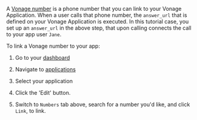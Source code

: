 A [Vonage number](/numbers/guides/number-management) is a phone number that you can link to your Vonage Application. When a user calls that phone number, the `answer_url` that is defined on your Vonage Application is executed. In this tutorial case, you set up an `answer_url` in the above step, that upon calling connects the call to your app user `Jane`.

To link a Vonage number to your app:

1. Go to your [dashboard](https://dashboard.nexmo.com)
2. Navigate to [applications](https://dashboard.nexmo.com/voice/your-applications)
3. Select your application
4. Click the 'Edit' button.

5. Switch to `Numbers` tab above, search for a number you'd like, and click `Link`, to link.
